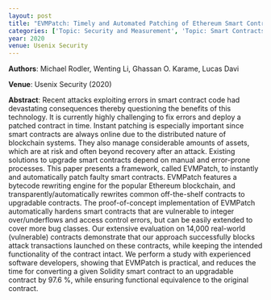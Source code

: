 ```yaml
---
layout: post
title: "EVMPatch: Timely and Automated Patching of Ethereum Smart Contracts"
categories: ['Topic: Security and Measurement', 'Topic: Smart Contracts', '2020', 'Venue: Usenix Security']
year: 2020
venue: Usenix Security
---
```

**Authors**: Michael Rodler, Wenting Li, Ghassan O. Karame, Lucas Davi

**Venue**: Usenix Security (2020)

**Abstract**: Recent attacks exploiting errors in smart contract code had devastating consequences thereby questioning the benefits of this technology. It is currently highly challenging to fix errors and deploy a patched contract in time. Instant patching is especially important since smart contracts are always online due to the distributed nature of blockchain systems. They also manage considerable amounts of assets, which are at risk and often beyond recovery after an attack. Existing solutions to upgrade smart contracts depend on manual and error-prone processes. This paper presents a framework, called EVMPatch, to instantly and automatically patch faulty smart contracts. EVMPatch features a bytecode rewriting engine for the popular Ethereum blockchain, and transparently/automatically rewrites common off-the-shelf contracts to upgradable contracts. The proof-of-concept implementation of EVMPatch automatically hardens smart contracts that are vulnerable to integer over/underflows and access control errors, but can be easily extended to cover more bug classes. Our extensive evaluation on 14,000 real-world (vulnerable) contracts demonstrate that our approach successfully blocks attack transactions launched on these contracts, while keeping the intended functionality of the contract intact. We perform a study with experienced software developers, showing that EVMPatch is practical, and reduces the time for converting a given Solidity smart contract to an upgradable contract by 97.6 %, while ensuring functional equivalence to the original contract.
